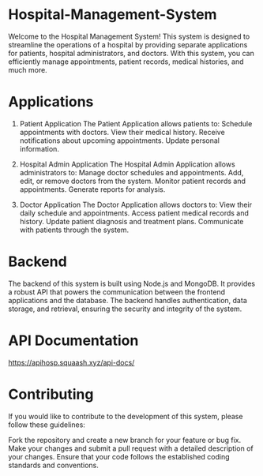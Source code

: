 # Hospital-Management-System

Welcome to the Hospital Management System! This system is designed to streamline the operations of a hospital by providing separate applications for patients, hospital administrators, and doctors. With this system, you can efficiently manage appointments, patient records, medical histories, and much more.

# Applications

 1. Patient Application
The Patient Application allows patients to:
Schedule appointments with doctors.
View their medical history.
Receive notifications about upcoming appointments.
Update personal information.

 2. Hospital Admin Application
The Hospital Admin Application allows administrators to:
Manage doctor schedules and appointments.
Add, edit, or remove doctors from the system.
Monitor patient records and appointments.
Generate reports for analysis.

 3. Doctor Application
The Doctor Application allows doctors to:
View their daily schedule and appointments.
Access patient medical records and history.
Update patient diagnosis and treatment plans.
Communicate with patients through the system.

# Backend
The backend of this system is built using Node.js and MongoDB. It provides a robust API that powers the communication between the frontend applications and the database. The backend handles authentication, data storage, and retrieval, ensuring the security and integrity of the system.


# API Documentation
https://apihosp.squaash.xyz/api-docs/

# Contributing
If you would like to contribute to the development of this system, please follow these guidelines:

Fork the repository and create a new branch for your feature or bug fix.
Make your changes and submit a pull request with a detailed description of your changes.
Ensure that your code follows the established coding standards and conventions.

